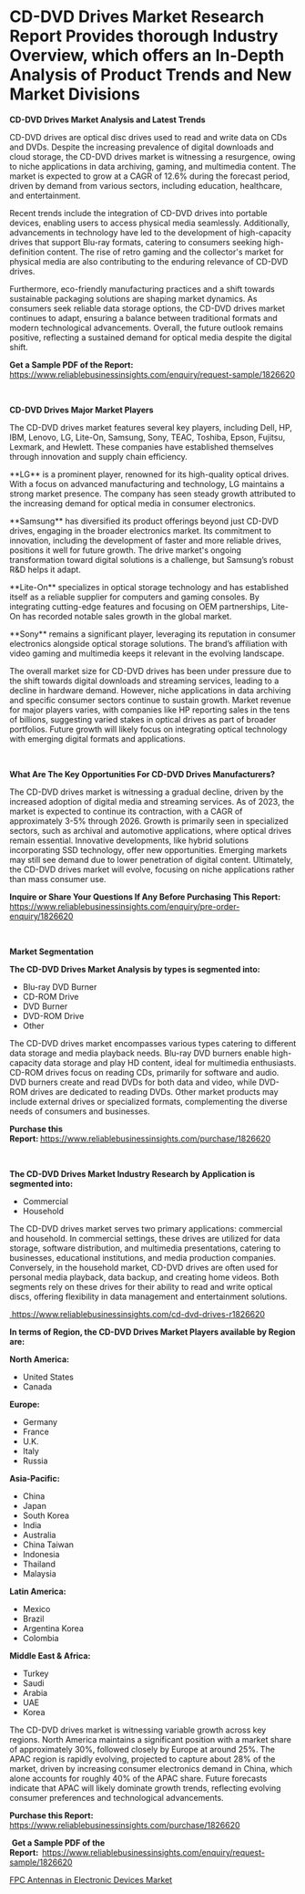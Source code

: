 <p><h1>CD-DVD Drives Market Research Report Provides thorough Industry Overview, which offers an In-Depth Analysis of Product Trends and New Market Divisions</h1></p><p><strong>CD-DVD Drives Market Analysis and Latest Trends</strong></p>
<p><p>CD-DVD drives are optical disc drives used to read and write data on CDs and DVDs. Despite the increasing prevalence of digital downloads and cloud storage, the CD-DVD drives market is witnessing a resurgence, owing to niche applications in data archiving, gaming, and multimedia content. The market is expected to grow at a CAGR of 12.6% during the forecast period, driven by demand from various sectors, including education, healthcare, and entertainment.</p><p>Recent trends include the integration of CD-DVD drives into portable devices, enabling users to access physical media seamlessly. Additionally, advancements in technology have led to the development of high-capacity drives that support Blu-ray formats, catering to consumers seeking high-definition content. The rise of retro gaming and the collector's market for physical media are also contributing to the enduring relevance of CD-DVD drives.</p><p>Furthermore, eco-friendly manufacturing practices and a shift towards sustainable packaging solutions are shaping market dynamics. As consumers seek reliable data storage options, the CD-DVD drives market continues to adapt, ensuring a balance between traditional formats and modern technological advancements. Overall, the future outlook remains positive, reflecting a sustained demand for optical media despite the digital shift.</p></p>
<p><strong>Get a Sample PDF of the Report:&nbsp;</strong> <a href="https://www.reliablebusinessinsights.com/enquiry/request-sample/1826620?utm_campaign=2142&utm_medium=2&utm_source=Github&utm_content=ia&utm_term=13022025&utm_id=cd-dvd-drives">https://www.reliablebusinessinsights.com/enquiry/request-sample/1826620</a></p>
<p>&nbsp;</p>
<p><strong>CD-DVD Drives Major Market Players</strong></p>
<p><p>The CD-DVD drives market features several key players, including Dell, HP, IBM, Lenovo, LG, Lite-On, Samsung, Sony, TEAC, Toshiba, Epson, Fujitsu, Lexmark, and Hewlett. These companies have established themselves through innovation and supply chain efficiency.</p><p>**LG** is a prominent player, renowned for its high-quality optical drives. With a focus on advanced manufacturing and technology, LG maintains a strong market presence. The company has seen steady growth attributed to the increasing demand for optical media in consumer electronics.</p><p>**Samsung** has diversified its product offerings beyond just CD-DVD drives, engaging in the broader electronics market. Its commitment to innovation, including the development of faster and more reliable drives, positions it well for future growth. The drive market's ongoing transformation toward digital solutions is a challenge, but Samsung’s robust R&D helps it adapt.</p><p>**Lite-On** specializes in optical storage technology and has established itself as a reliable supplier for computers and gaming consoles. By integrating cutting-edge features and focusing on OEM partnerships, Lite-On has recorded notable sales growth in the global market.</p><p>**Sony** remains a significant player, leveraging its reputation in consumer electronics alongside optical storage solutions. The brand’s affiliation with video gaming and multimedia keeps it relevant in the evolving landscape.</p><p>The overall market size for CD-DVD drives has been under pressure due to the shift towards digital downloads and streaming services, leading to a decline in hardware demand. However, niche applications in data archiving and specific consumer sectors continue to sustain growth. Market revenue for major players varies, with companies like HP reporting sales in the tens of billions, suggesting varied stakes in optical drives as part of broader portfolios. Future growth will likely focus on integrating optical technology with emerging digital formats and applications.</p></p>
<p>&nbsp;</p>
<p><strong>What Are The Key Opportunities For CD-DVD Drives Manufacturers?</strong></p>
<p><p>The CD-DVD drives market is witnessing a gradual decline, driven by the increased adoption of digital media and streaming services. As of 2023, the market is expected to continue its contraction, with a CAGR of approximately 3-5% through 2026. Growth is primarily seen in specialized sectors, such as archival and automotive applications, where optical drives remain essential. Innovative developments, like hybrid solutions incorporating SSD technology, offer new opportunities. Emerging markets may still see demand due to lower penetration of digital content. Ultimately, the CD-DVD drives market will evolve, focusing on niche applications rather than mass consumer use.</p></p>
<p><strong>Inquire or Share Your Questions If Any Before Purchasing This Report:</strong> <a href="https://www.reliablebusinessinsights.com/enquiry/pre-order-enquiry/1826620?utm_campaign=2142&utm_medium=2&utm_source=Github&utm_content=ia&utm_term=13022025&utm_id=cd-dvd-drives">https://www.reliablebusinessinsights.com/enquiry/pre-order-enquiry/1826620</a></p>
<p>&nbsp;</p>
<p><strong>Market Segmentation</strong></p>
<p><strong>The CD-DVD Drives Market Analysis by types is segmented into:</strong></p>
<p><ul><li>Blu-ray DVD Burner</li><li>CD-ROM Drive</li><li>DVD Burner</li><li>DVD-ROM Drive</li><li>Other</li></ul></p>
<p><p>The CD-DVD drives market encompasses various types catering to different data storage and media playback needs. Blu-ray DVD burners enable high-capacity data storage and play HD content, ideal for multimedia enthusiasts. CD-ROM drives focus on reading CDs, primarily for software and audio. DVD burners create and read DVDs for both data and video, while DVD-ROM drives are dedicated to reading DVDs. Other market products may include external drives or specialized formats, complementing the diverse needs of consumers and businesses.</p></p>
<p><strong>Purchase this Report:&nbsp;</strong><a href="https://www.reliablebusinessinsights.com/purchase/1826620?utm_campaign=2142&utm_medium=2&utm_source=Github&utm_content=ia&utm_term=13022025&utm_id=cd-dvd-drives">https://www.reliablebusinessinsights.com/purchase/1826620</a></p>
<p>&nbsp;</p>
<p><strong>The CD-DVD Drives Market Industry Research by Application is segmented into:</strong></p>
<p><ul><li>Commercial</li><li>Household</li></ul></p>
<p><p>The CD-DVD drives market serves two primary applications: commercial and household. In commercial settings, these drives are utilized for data storage, software distribution, and multimedia presentations, catering to businesses, educational institutions, and media production companies. Conversely, in the household market, CD-DVD drives are often used for personal media playback, data backup, and creating home videos. Both segments rely on these drives for their ability to read and write optical discs, offering flexibility in data management and entertainment solutions.</p></p>
<p><a href="https://www.reliablebusinessinsights.com/cd-dvd-drives-r1826620?utm_campaign=2142&utm_medium=2&utm_source=Github&utm_content=ia&utm_term=13022025&utm_id=cd-dvd-drives">&nbsp;https://www.reliablebusinessinsights.com/cd-dvd-drives-r1826620</a></p>
<p><strong>In terms of Region, the CD-DVD Drives Market Players available by Region are:</strong></p>
<p>
    <p> <strong> North America: </strong>
        <ul>
            <li>United States</li>
            <li>Canada</li>
        </ul>
        </p> 
    <p> <strong> Europe: </strong>
        <ul>
            <li>Germany</li>
            <li>France</li>
            <li>U.K.</li>
            <li>Italy</li>
            <li>Russia</li>
        </ul>
        </p> 
    <p> <strong> Asia-Pacific: </strong>
        <ul>
            <li>China</li>
            <li>Japan</li>
            <li>South Korea</li>
            <li>India</li>
            <li>Australia</li>
            <li>China Taiwan</li>
            <li>Indonesia</li>
            <li>Thailand</li>
            <li>Malaysia</li>
        </ul>
        </p> 
    <p> <strong> Latin America: </strong>
        <ul>
            <li>Mexico</li>
            <li>Brazil</li>
            <li>Argentina Korea</li>
            <li>Colombia</li>
        </ul>
        </p> 
    <p> <strong> Middle East & Africa: </strong>
        <ul>
            <li>Turkey</li>
            <li>Saudi</li>
            <li>Arabia</li>
            <li>UAE</li>
            <li>Korea</li>
        </ul>
    </p>
    </p>
<p><p>The CD-DVD drives market is witnessing variable growth across key regions. North America maintains a significant position with a market share of approximately 30%, followed closely by Europe at around 25%. The APAC region is rapidly evolving, projected to capture about 28% of the market, driven by increasing consumer electronics demand in China, which alone accounts for roughly 40% of the APAC share. Future forecasts indicate that APAC will likely dominate growth trends, reflecting evolving consumer preferences and technological advancements.</p></p>
<p><strong>Purchase this Report: </strong><a href="https://www.reliablebusinessinsights.com/purchase/1826620?utm_campaign=2142&utm_medium=2&utm_source=Github&utm_content=ia&utm_term=13022025&utm_id=cd-dvd-drives">https://www.reliablebusinessinsights.com/purchase/1826620</a></p>
<p>&nbsp;<strong>Get a Sample PDF of the Report:&nbsp;&nbsp;</strong><a href="https://www.reliablebusinessinsights.com/enquiry/request-sample/1826620?utm_campaign=2142&utm_medium=2&utm_source=Github&utm_content=ia&utm_term=13022025&utm_id=cd-dvd-drives">https://www.reliablebusinessinsights.com/enquiry/request-sample/1826620</a></p>
<p><strong></strong></p>
<p><p><a href="https://github.com/FosterFahey91/Market-Research-Report-List-1/blob/main/fpc-antennas-in-electronic-devices-market.md?utm_campaign=2142&utm_medium=2&utm_source=Github&utm_content=ia&utm_term=13022025&utm_id=cd-dvd-drives">FPC Antennas in Electronic Devices Market</a></p></p>